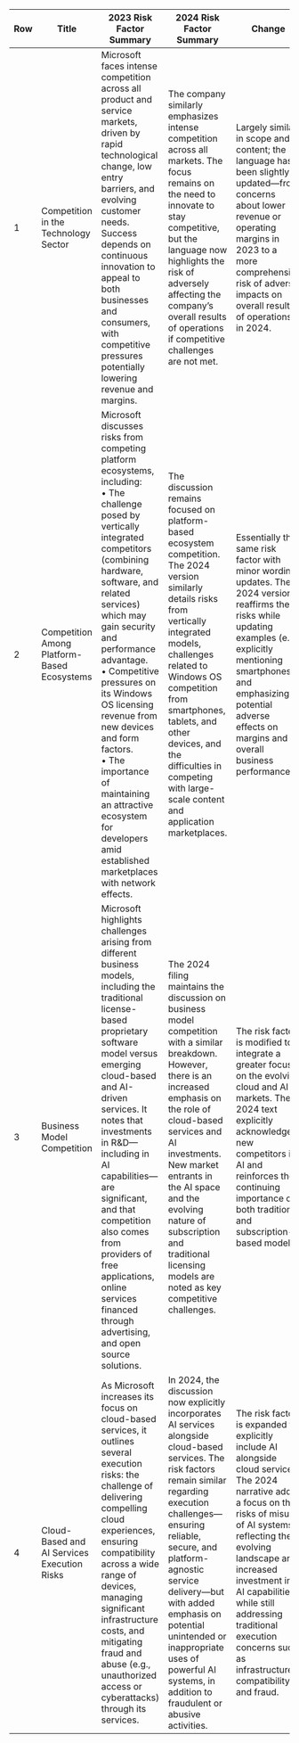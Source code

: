| Row | Title                                           | 2023 Risk Factor Summary                                                                                                                                                                                                                                                                                                                                                                                                                                                             | 2024 Risk Factor Summary                                                                                                                                                                                                                                                                                                                                                                                                                                                                       | Change                                                                                                                                                                                                                                                                                                                                      |
|-----|-------------------------------------------------|----------------------------------------------------------------------------------------------------------------------------------------------------------------------------------------------------------------------------------------------------------------------------------------------------------------------------------------------------------------------------------------------------------------------------------------------------------------------------------------|-----------------------------------------------------------------------------------------------------------------------------------------------------------------------------------------------------------------------------------------------------------------------------------------------------------------------------------------------------------------------------------------------------------------------------------------------------------------------------------------------|---------------------------------------------------------------------------------------------------------------------------------------------------------------------------------------------------------------------------------------------------------------------------------------------------------------------------------------------|
| 1   | Competition in the Technology Sector            | Microsoft faces intense competition across all product and service markets, driven by rapid technological change, low entry barriers, and evolving customer needs. Success depends on continuous innovation to appeal to both businesses and consumers, with competitive pressures potentially lowering revenue and margins.                                                                                                                                        | The company similarly emphasizes intense competition across all markets. The focus remains on the need to innovate to stay competitive, but the language now highlights the risk of adversely affecting the company’s overall results of operations if competitive challenges are not met.                                                                                                        | Largely similar in scope and content; the language has been slightly updated—from concerns about lower revenue or operating margins in 2023 to a more comprehensive risk of adverse impacts on overall results of operations in 2024.                                                                                                        |
| 2   | Competition Among Platform-Based Ecosystems      | Microsoft discusses risks from competing platform ecosystems, including: <br>• The challenge posed by vertically integrated competitors (combining hardware, software, and related services) which may gain security and performance advantage. <br>• Competitive pressures on its Windows OS licensing revenue from new devices and form factors. <br>• The importance of maintaining an attractive ecosystem for developers amid established marketplaces with network effects. | The discussion remains focused on platform-based ecosystem competition. The 2024 version similarly details risks from vertically integrated models, challenges related to Windows OS competition from smartphones, tablets, and other devices, and the difficulties in competing with large-scale content and application marketplaces.                                                                             | Essentially the same risk factor with minor wording updates. The 2024 version reaffirms the risks while updating examples (e.g., explicitly mentioning smartphones) and emphasizing potential adverse effects on margins and overall business performance.                                                                                |
| 3   | Business Model Competition                        | Microsoft highlights challenges arising from different business models, including the traditional license-based proprietary software model versus emerging cloud-based and AI-driven services. It notes that investments in R&D—including in AI capabilities—are significant, and that competition also comes from providers of free applications, online services financed through advertising, and open source solutions.                   | The 2024 filing maintains the discussion on business model competition with a similar breakdown. However, there is an increased emphasis on the role of cloud-based services and AI investments. New market entrants in the AI space and the evolving nature of subscription and traditional licensing models are noted as key competitive challenges.                                                       | The risk factor is modified to integrate a greater focus on the evolving cloud and AI markets. The 2024 text explicitly acknowledges new competitors in AI and reinforces the continuing importance of both traditional and subscription-based models.                                                                                     |
| 4   | Cloud-Based and AI Services Execution Risks       | As Microsoft increases its focus on cloud-based services, it outlines several execution risks: the challenge of delivering compelling cloud experiences, ensuring compatibility across a wide range of devices, managing significant infrastructure costs, and mitigating fraud and abuse (e.g., unauthorized access or cyberattacks) through its services.                                                                   | In 2024, the discussion now explicitly incorporates AI services alongside cloud-based services. The risk factors remain similar regarding execution challenges—ensuring reliable, secure, and platform-agnostic service delivery—but with added emphasis on potential unintended or inappropriate uses of powerful AI systems, in addition to fraudulent or abusive activities.                                           | The risk factor is expanded to explicitly include AI alongside cloud services. The 2024 narrative adds a focus on the risks of misuse of AI systems, reflecting the evolving landscape and increased investment in AI capabilities, while still addressing traditional execution concerns such as infrastructure, compatibility, and fraud.                                      |